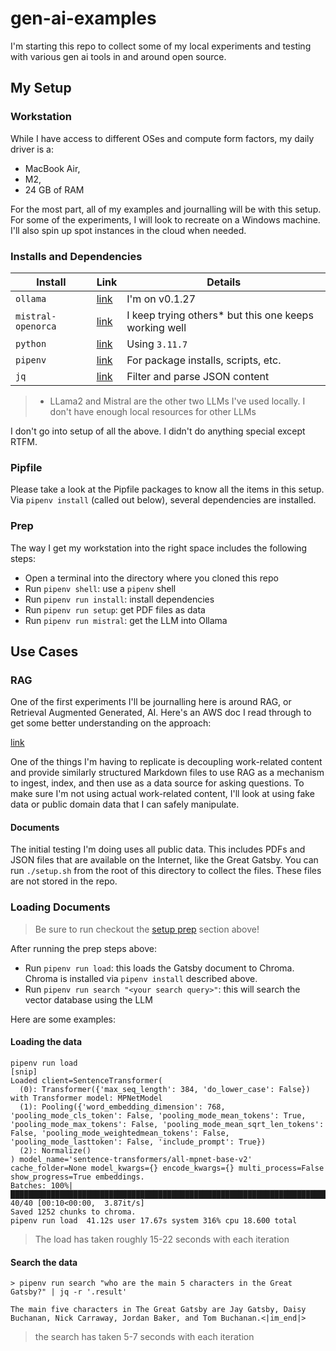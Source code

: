 # gen-ai-examples

I'm starting this repo to collect some of my local experiments and testing with various gen ai tools in and around open source.

## My Setup

### Workstation

While I have access to different OSes and compute form factors, my daily driver is a:

- MacBook Air,
- M2,
- 24 GB of RAM

For the most part, all of my examples and journalling will be with this setup. For some of the experiments, I will look to recreate on a Windows machine. I'll also spin up spot instances in the cloud when needed.

### Installs and Dependencies

| Install            | Link                                                         | Details                                                |
| ------------------ | ------------------------------------------------------------ | ------------------------------------------------------ |
| `ollama`           | [link](https://github.com/ollama/ollama)                     | I'm on v0.1.27                                         |
| `mistral-openorca` | [link](https://huggingface.co/Open-Orca/Mistral-7B-OpenOrca) | I keep trying others\* but this one keeps working well |
| `python`           | [link](https://www.python.org/downloads/)                    | Using `3.11.7`                                         |
| `pipenv`           | [link](https://pipenv.pypa.io/en/latest/)                    | For package installs, scripts, etc.                    |
| `jq`               | [link](https://github.com/jqlang/jq)                         | Filter and parse JSON content                          |

> - LLama2 and Mistral are the other two LLMs I've used locally. I don't have enough local resources for other LLMs

I don't go into setup of all the above. I didn't do anything special except RTFM.

### Pipfile

Please take a look at the Pipfile packages to know all the items in this setup. Via `pipenv install` (called out below), several dependencies are installed.

### Prep

The way I get my workstation into the right space includes the following steps:

- Open a terminal into the directory where you cloned this repo
- Run `pipenv shell`: use a `pipenv` shell
- Run `pipenv run install`: install dependencies
- Run `pipenv run setup`: get PDF files as data
- Run `pipenv run mistral`: get the LLM into Ollama

## Use Cases

### RAG

One of the first experiments I'll be journalling here is around RAG, or Retrieval Augmented Generated, AI. Here's an AWS doc I read through to get some better understanding on the approach:

[link](https://docs.aws.amazon.com/sagemaker/latest/dg/jumpstart-foundation-models-customize-rag.html)

One of the things I'm having to replicate is decoupling work-related content and provide similarly structured Markdown files to use RAG as a mechanism to ingest, index, and then use as a data source for asking questions. To make sure I'm not using actual work-related content, I'll look at using fake data or public domain data that I can safely manipulate.

#### Documents

The initial testing I'm doing uses all public data. This includes PDFs and JSON files that are available on the Internet, like the Great Gatsby. You can run `./setup.sh` from the root of this directory to collect the files. These files are not stored in the repo.

### Loading Documents

> Be sure to run checkout the [setup prep](#prep) section above!

After running the prep steps above:

- Run `pipenv run load`: this loads the Gatsby document to Chroma. Chroma is installed via `pipenv install` described above.
- Run `pipenv run search "<your search query>"`: this will search the vector database using the LLM

Here are some examples:

#### Loading the data

```shell
pipenv run load
[snip]
Loaded client=SentenceTransformer(
  (0): Transformer({'max_seq_length': 384, 'do_lower_case': False}) with Transformer model: MPNetModel
  (1): Pooling({'word_embedding_dimension': 768, 'pooling_mode_cls_token': False, 'pooling_mode_mean_tokens': True, 'pooling_mode_max_tokens': False, 'pooling_mode_mean_sqrt_len_tokens': False, 'pooling_mode_weightedmean_tokens': False, 'pooling_mode_lasttoken': False, 'include_prompt': True})
  (2): Normalize()
) model_name='sentence-transformers/all-mpnet-base-v2' cache_folder=None model_kwargs={} encode_kwargs={} multi_process=False show_progress=True embeddings.
Batches: 100%|██████████████████████████████████████████████████████████████████████████████████████████████████████████████████████████████████████████████████████████████████████| 40/40 [00:10<00:00,  3.87it/s]
Saved 1252 chunks to chroma.
pipenv run load  41.12s user 17.67s system 316% cpu 18.600 total
```

> The load has taken roughly 15-22 seconds with each iteration

#### Search the data

```shell
> pipenv run search "who are the main 5 characters in the Great Gatsby?" | jq -r '.result'

The main five characters in The Great Gatsby are Jay Gatsby, Daisy Buchanan, Nick Carraway, Jordan Baker, and Tom Buchanan.<|im_end|>
```

> the search has taken 5-7 seconds with each iteration

